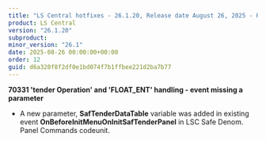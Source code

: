 ```yaml
---
title: "LS Central hotfixes - 26.1.20, Release date August 26, 2025 - Hotfixes"
product: LS Central
version: "26.1.20"
subproduct: 
minor_version: "26.1"
date: 2025-08-26 00:00:00+00:00
order: 12
guid: d6a320f8f2df0e1bd074f7b1ffbee221d2ba7b77
---
```


<strong>70331 'tender Operation' and 'FLOAT_ENT' handling - event missing a parameter</strong>
<ul><li>A new parameter, <b>SafTenderDataTable</b> variable was added in existing event <b>OnBeforeInitMenuOnInitSafTenderPanel</b> in LSC Safe Denom. Panel Commands codeunit.</li></ul>

